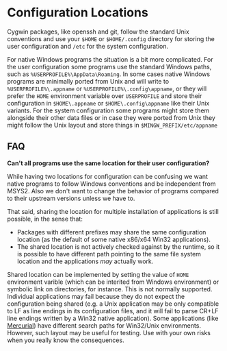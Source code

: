 # Configuration Locations

Cygwin packages, like openssh and git, follow the standard Unix conventions and
use your `$HOME` or `$HOME/.config` directory for storing the user configuration
and `/etc` for the system configuration.

For native Windows programs the situation is a bit more complicated. For the
user configuration some programs use the standard Windows paths, such as
`%USERPROFILE%\AppData\Roaming`. In some cases native Windows programs are
minimally ported from Unix and will write to `%USERPROFILE%\.appname` or
`%USERPROFILE%\.config\appname`, or they will prefer the `HOME` environment
variable over `USERPROFILE` and store their configuration in `$HOME\.appname` or
`$HOME\.config\appname` like their Unix variants. For the system configuration
some programs might store them alongside their other data files or in case they
were ported from Unix they might follow the Unix layout and store things in
`$MINGW_PREFIX/etc/appname`

## FAQ

**Can't all programs use the same location for their user configuration?**

While having two locations for configuration can be confusing we want native
programs to follow Windows conventions and be independent from MSYS2. Also we
don't want to change the behavior of programs compared to their upstream
versions unless we have to.

That said, sharing the location for multiple installation of applications is
still possible, in the sense that:

* Packages with different prefixes may share the same configuration \
location (as the default of some native x86/x64 Win32 applications).
* The shared location is not actively checked against by the runtime, so it
is possible to have different path pointing to the same file system location
and the applications *may* actually work.

Shared location can be implemented by setting the value of `HOME` environment
varible (which can be interited from Windows environment) or symbolic link
on directories, for instance. This is not normally supported. Individual
applications may fail because they do not expect the configuration being
shared (e.g. a Unix application may be only compatible to LF as line endings
in its configuration files, and it will fail to parse CR+LF line endings
written by a Win32 native application). Some applications (like
[Mercurial](https://www.mercurial-scm.org/doc/hgrc.5.html)) have different
search paths for Win32/Unix environments. However, such layout may be useful
for testing. Use with your own risks when you really know the consequences.
